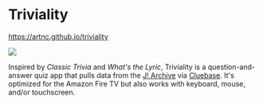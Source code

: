 # Triviality

https://artnc.github.io/triviality

[![](https://artnc.github.io/triviality/img/screenshot-light.png)](https://artnc.github.io/triviality)

Inspired by _Classic Trivia_ and _What's the Lyric_, Triviality is a question-and-answer quiz app that pulls data from the [J! Archive](https://j-archive.com/) via [Cluebase](https://cluebase.readthedocs.io/en/latest/). It's optimized for the Amazon Fire TV but also works with keyboard, mouse, and/or touchscreen.
